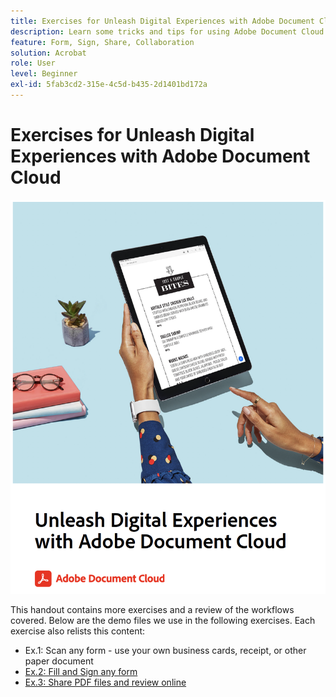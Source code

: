 ```yaml
---
title: Exercises for Unleash Digital Experiences with Adobe Document Cloud
description: Learn some tricks and tips for using Adobe Document Cloud
feature: Form, Sign, Share, Collaboration
solution: Acrobat
role: User
level: Beginner
exl-id: 5fab3cd2-315e-4c5d-b435-2d1401bd172a
---
```

# Exercises for Unleash Digital Experiences with Adobe Document Cloud

[![image](assets/rebrand.png)](assets/Unleash_Digital_Experiences_with_Adobe_Document_Cloud.pdf)

This handout contains more exercises and a review of the workflows covered. Below are the demo files we use in the following exercises. Each exercise also relists this content:

* Ex.1: Scan any form - use your own business cards, receipt, or other paper document
* [Ex.2: Fill and Sign any form](assets/03_FillSignScan.zip)
* [Ex.3: Share PDF files and review online](assets/01_Review.zip)
